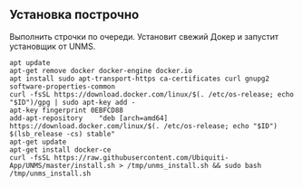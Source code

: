 Установка построчно
-------------------

Выполнить строчки по очереди. Установит свежий Докер и запустит установщик от UNMS.

    apt update
    apt-get remove docker docker-engine docker.io
    apt install sudo apt-transport-https ca-certificates curl gnupg2 software-properties-common
    curl -fsSL https://download.docker.com/linux/$(. /etc/os-release; echo "$ID")/gpg | sudo apt-key add -
    apt-key fingerprint 0EBFCD88
    add-apt-repository    "deb [arch=amd64] https://download.docker.com/linux/$(. /etc/os-release; echo "$ID") $(lsb_release -cs) stable"
    apt-get update
    apt-get install docker-ce
    curl -fsSL https://raw.githubusercontent.com/Ubiquiti-App/UNMS/master/install.sh > /tmp/unms_install.sh && sudo bash /tmp/unms_install.sh
